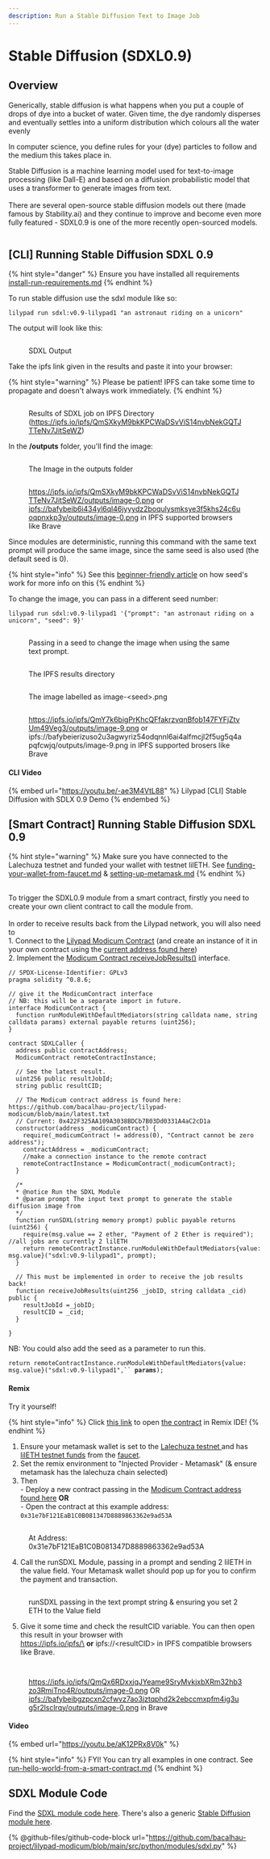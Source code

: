 ```yaml
---
description: Run a Stable Diffusion Text to Image Job
---
```


# Stable Diffusion (SDXL0.9)

## Overview

Generically, stable diffusion is what happens when you put a couple of drops of dye into a bucket of water. Given time, the dye randomly disperses and eventually settles into a uniform distribution which colours all the water evenly

In computer science, you define rules for your (dye) particles to follow and the medium this takes place in.

Stable Diffusion is a machine learning model used for text-to-image processing (like Dall-E) and based on a diffusion probabilistic model that uses a transformer to generate images from text. \
\
There are several open-source stable diffusion models out there (made famous by Stability.ai) and they continue to improve and become even more fully featured - SDXL0.9 is one of the more recently open-sourced models.

<figure><img src="https://lh5.googleusercontent.com/eib-z-1r9iZyxuArY_2z-NhPv4OPyFACpFF6-_nWfGaoDlY958NbP5fRcpUNtzuedWM_HmryF7aJplAtiQm3ezeV_cUUQ69sV1MYyvckptTBmIEawnSZivnEb8B8ifITYwgH_k3EISLjSWy0JbM9y2JfTg=s2048" alt=""><figcaption></figcaption></figure>

## \[CLI] Running Stable Diffusion SDXL 0.9

{% hint style="danger" %}
Ensure you have installed all requirements [install-run-requirements.md](../lilypad-v1-testnet-deprecated/quick-start/install-run-requirements.md "mention")
{% endhint %}

To run stable diffusion use the sdxl module like so:

```
lilypad run sdxl:v0.9-lilypad1 "an astronaut riding on a unicorn"
```

The output will look like this:&#x20;

<figure><img src="../.gitbook/assets/image (1) (1) (1) (1).png" alt=""><figcaption><p>SDXL Output</p></figcaption></figure>

Take the ipfs link given in the results and paste it into your browser:

{% hint style="warning" %}
Please be patient! IPFS can take some time to propagate and doesn't always work immediately.&#x20;
{% endhint %}

<figure><img src="../.gitbook/assets/image (2) (1).png" alt=""><figcaption><p>Results of SDXL job on IPFS Directory (<a href="https://ipfs.io/ipfs/QmSXkyM9bkKPCWaDSvViS14nvbNekGQTJTTeNv7JitSeWZ">https://ipfs.io/ipfs/QmSXkyM9bkKPCWaDSvViS14nvbNekGQTJTTeNv7JitSeWZ</a>)</p></figcaption></figure>

In the **/outputs** folder, you'll find the image:

<figure><img src="../.gitbook/assets/image (3) (1).png" alt=""><figcaption><p>The Image in the outputs folder</p></figcaption></figure>

<figure><img src="../.gitbook/assets/image (5) (1).png" alt=""><figcaption><p><a href="https://ipfs.io/ipfs/QmSXkyM9bkKPCWaDSvViS14nvbNekGQTJTTeNv7JitSeWZ">https://ipfs.io/ipfs/QmSXkyM9bkKPCWaDSvViS14nvbNekGQTJTTeNv7JitSeWZ</a><a href="stable-diffusion.md#running-stable-diffusion-from-the-cli">/outputs/image-0.png</a> or <a href="ipfs://bafybeib6i434yl6ql46jyyydz2boqulysmksye3f5khs24c6uoqpnxkp3y/outputs/image-0.png">ipfs://bafybeib6i434yl6ql46jyyydz2boqulysmksye3f5khs24c6uoqpnxkp3y/outputs/image-0.png</a> in IPFS supported browsers like Brave</p></figcaption></figure>

Since modules are deterministic, running this command with the same text prompt will produce the same image, since the same seed is also used (the default seed is 0).

{% hint style="info" %}
See this [beginner-friendly article](https://aituts.com/stable-diffusion-seed/) on how seed's work for more info on this
{% endhint %}

To change the image, you can pass in a different seed number:

```
lilypad run sdxl:v0.9-lilypad1 '{"prompt": "an astronaut riding on a unicorn", "seed": 9}'
```

<figure><img src="../.gitbook/assets/image (6) (1).png" alt=""><figcaption><p>Passing in a seed to change the image when using the same text prompt.</p></figcaption></figure>

<figure><img src="../.gitbook/assets/image (7).png" alt=""><figcaption><p>The IPFS results directory</p></figcaption></figure>

<figure><img src="../.gitbook/assets/image (8).png" alt=""><figcaption><p>The image labelled as image-&#x3C;seed>.png</p></figcaption></figure>

<figure><img src="../.gitbook/assets/image (9).png" alt=""><figcaption><p><a href="https://ipfs.io/ipfs/QmY7k6bigPrKhcQFfakrzvqnBfob147FYFjZtvUm49Veg3/outputs/image-9.png">https://ipfs.io/ipfs/QmY7k6bigPrKhcQFfakrzvqnBfob147FYFjZtvUm49Veg3/outputs/image-9.png</a> or ipfs://bafybeierizuso2u3agwyriz54odqnnl6ai4alfmcjl2f5ug5q4apqfcwjq/outputs/image-9.png in IPFS supported brosers like Brave</p></figcaption></figure>

#### CLI Video

{% embed url="https://youtu.be/-ae3M4VtL88" %}
Lilypad \[CLI] Stable Diffusion with SDLX 0.9 Demo
{% endembed %}

## \[Smart Contract] Running Stable Diffusion SDXL 0.9

{% hint style="warning" %}
Make sure you have connected to the Lalechuza testnet and funded your wallet with testnet lilETH. See [funding-your-wallet-from-faucet.md](../lilypad-v1-testnet-deprecated/quick-start/funding-your-wallet-from-faucet.md "mention") & [setting-up-metamask.md](../lilypad-v1-testnet-deprecated/quick-start/setting-up-metamask.md "mention")
{% endhint %}

\
To trigger the SDXL0.9 module from a smart contract, firstly you need to create your own client contract to call the module from.\
\
In order to receive results back from the Lilypad network, you will also need to \
1\. Connect to the [Lilypad Modicum Contract](https://github.com/bacalhau-project/lilypad-modicum/blob/main/src/js/contracts/Modicum.sol) (and create an instance of it in your own contract using the [current address found here](https://github.com/bacalhau-project/lilypad-modicum/blob/main/latest.txt))\
2\. Implement the [Modicum Contract receiveJobResults()](https://github.com/bacalhau-project/lilypad-modicum/blob/main/src/js/contracts/Modicum.sol) interface.

```solidity
// SPDX-License-Identifier: GPLv3
pragma solidity ^0.8.6;

// give it the ModicumContract interface 
// NB: this will be a separate import in future.
interface ModicumContract {
  function runModuleWithDefaultMediators(string calldata name, string calldata params) external payable returns (uint256);
}

contract SDXLCaller {
  address public contractAddress;
  ModicumContract remoteContractInstance;
  
  // See the latest result.
  uint256 public resultJobId;
  string public resultCID;

  // The Modicum contract address is found here: https://github.com/bacalhau-project/lilypad-modicum/blob/main/latest.txt
  // Current: 0x422F325AA109A3038BDCb7B03Dd0331A4aC2cD1a
  constructor(address _modicumContract) {
    require(_modicumContract != address(0), "Contract cannot be zero address");
    contractAddress = _modicumContract;
    //make a connection instance to the remote contract
    remoteContractInstance = ModicumContract(_modicumContract);
  } 

  /*
  * @notice Run the SDXL Module
  * @param prompt The input text prompt to generate the stable diffusion image from
  */
  function runSDXL(string memory prompt) public payable returns (uint256) {
    require(msg.value == 2 ether, "Payment of 2 Ether is required"); //all jobs are currently 2 lilETH
    return remoteContractInstance.runModuleWithDefaultMediators{value: msg.value}("sdxl:v0.9-lilypad1", prompt);
  }
  
  // This must be implemented in order to receive the job results back!
  function receiveJobResults(uint256 _jobID, string calldata _cid) public {
    resultJobId =_jobID;
    resultCID = _cid;
  }

}
```

NB: You could also add the seed as a parameter to run this. &#x20;

`return remoteContractInstance.runModuleWithDefaultMediators{value: msg.value}("sdxl:v0.9-lilypad1",`` `**`params`**`);`

#### **Remix**

Try it yourself!&#x20;

{% hint style="info" %}
Click [this link](https://remix.ethereum.org/bacalhau-project/lilypad-modicum/blob/main/src/js/contracts/SDXLCaller.sol) to open [the contract](https://github.com/bacalhau-project/lilypad-modicum/blob/main/src/js/contracts/SDXLCaller.sol) in Remix IDE!
{% endhint %}

1. Ensure your metamask wallet is set to the [Lalechuza testnet ](../lilypad-v1-testnet-deprecated/quick-start/setting-up-metamask.md)and has [lilETH testnet funds](../lilypad-v1-testnet-deprecated/quick-start/funding-your-wallet-from-faucet.md) from the [faucet](https://testnet.lilypadnetwork.org).&#x20;
2. Set the remix environment to "Injected Provider - Metamask" (& ensure metamask has the lalechuza chain selected)
3. Then \
   \-  Deploy a new contract passing in the [Modicum Contract address found here](https://github.com/bacalhau-project/lilypad-modicum/blob/main/latest.txt) **OR**\
   \-  Open the contract at this example address: `0x31e7bF121EaB1C0B081347D8889863362e9ad53A`

<figure><img src="../.gitbook/assets/image (22).png" alt=""><figcaption><p>At Address: 0x31e7bF121EaB1C0B081347D8889863362e9ad53A</p></figcaption></figure>

4. Call the runSDXL Module, passing in a prompt and sending 2 lilETH in the value field. Your Metamask wallet should pop up for you to confirm the payment and transaction.

<figure><img src="../.gitbook/assets/image (24).png" alt=""><figcaption><p>runSDXL passing in the text prompt string &#x26; ensuring you set 2 ETH to the Value field</p></figcaption></figure>

5. Give it some time and check the resultCID variable. You can then open this result in your browser with \
   https://ipfs.io/ipfs/\<resultCID> **or** ipfs://\<resultCID> in IPFS compatible browsers like Brave.

<figure><img src="../.gitbook/assets/image (25).png" alt=""><figcaption></figcaption></figure>

<figure><img src="../.gitbook/assets/image (26).png" alt=""><figcaption><p><a href="https://ipfs.io/ipfs/QmQx6RDxxjqJYeame9SryMvkjxbXRm32hb3zo3RmiTno4R/outputs/image-0.png">https://ipfs.io/ipfs/QmQx6RDxxjqJYeame9SryMvkjxbXRm32hb3zo3RmiTno4R/outputs/image-0.png</a>  OR <a href="ipfs://bafybeibgzpcxn2cfwvz7ao3jztqphd2k2ebccmxpfm4ig3ug5r2lsclrqy/outputs/image-0.png">ipfs://bafybeibgzpcxn2cfwvz7ao3jztqphd2k2ebccmxpfm4ig3ug5r2lsclrqy/outputs/image-0.png</a> in Brave</p></figcaption></figure>

#### **Video**

{% embed url="https://youtu.be/aK12PRx8V0k" %}

{% hint style="info" %}
FYI! You can try all examples in one contract. See [run-hello-world-from-a-smart-contract.md](../lilypad-v1-testnet-deprecated/quick-start/run-hello-world-from-a-smart-contract.md "mention")
{% endhint %}



## SDXL Module Code

Find the [SDXL module code here](https://github.com/bacalhau-project/lilypad-modicum/blob/main/src/python/modules/sdxl.py). There's also a generic [Stable Diffusion module here](https://github.com/bacalhau-project/lilypad-modicum/blob/main/src/python/modules/stable\_diffusion.py).

{% @github-files/github-code-block url="https://github.com/bacalhau-project/lilypad-modicum/blob/main/src/python/modules/sdxl.py" %}

